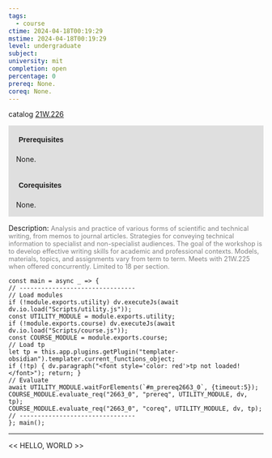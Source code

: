 ```yaml
---
tags:
  - course
ctime: 2024-04-18T00:19:29
mstime: 2024-04-18T00:19:29
level: undergraduate
subject: 
university: mit
completion: open
percentage: 0
prereq: None.
coreq: None.
---
```


catalog [21W.226](http://student.mit.edu/catalog/m21Wa.html#21W.226)

<span style="display: block; padding: 15px; background-color: rgb(100, 100, 100, 0.2);"><font id="m_prereq2663_0" style="display: block; font-family: Arial, sans-serif; font-weight: bold; padding: 5px">Prerequisites</font><br><span id="prereq2663_0">None.</span></span>
<span style="display: block; padding: 15px; background-color: rgb(100, 100, 100, 0.2);"><font id="m_coreq2663_0" style="display: block; font-family: Arial, sans-serif; font-weight: bold; padding: 5px">Corequisites</font><br><span id="coreq2663_0">None.</span></span>

<font style="">Description:</font>
<font style="color: grey; font-size: 0.8rem;">Analysis and practice of various forms of scientific and technical writing, from memos to journal articles. Strategies for conveying technical information to specialist and non-specialist audiences. The goal of the workshop is to develop effective writing skills for academic and professional contexts. Models, materials, topics, and assignments vary from term to term. Meets with 21W.225 when offered concurrently. Limited to 18 per section.</font>

```dataviewjs
const main = async _ => {
// --------------------------------
// Load modules
if (!module.exports.utility) dv.executeJs(await dv.io.load("Scripts/utility.js"));
const UTILITY_MODULE = module.exports.utility;
if (!module.exports.course) dv.executeJs(await dv.io.load("Scripts/course.js"));
const COURSE_MODULE = module.exports.course;
// Load tp
let tp = this.app.plugins.getPlugin("templater-obsidian").templater.current_functions_object;
if (!tp) { dv.paragraph("<font style='color: red'>tp not loaded!</font>"); return; }
// Evaluate
await UTILITY_MODULE.waitForElements(`#m_prereq2663_0`, {timeout:5});
COURSE_MODULE.evaluate_req("2663_0", "prereq", UTILITY_MODULE, dv, tp);
COURSE_MODULE.evaluate_req("2663_0", "coreq", UTILITY_MODULE, dv, tp);
// --------------------------------
}; main();
```

---

<< HELLO, WORLD >>
